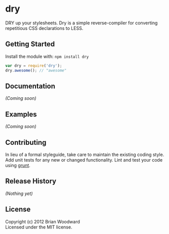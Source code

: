 # dry

DRY up your stylesheets. Dry is a simple reverse-compiler for converting repetitious CSS declarations to LESS.

## Getting Started
Install the module with: `npm install dry`

```javascript
var dry = require('dry');
dry.awesome(); // "awesome"
```

## Documentation
_(Coming soon)_

## Examples
_(Coming soon)_

## Contributing
In lieu of a formal styleguide, take care to maintain the existing coding style. Add unit tests for any new or changed functionality. Lint and test your code using [grunt](https://github.com/gruntjs/grunt).

## Release History
_(Nothing yet)_

## License
Copyright (c) 2012 Brian Woodward  
Licensed under the MIT license.
